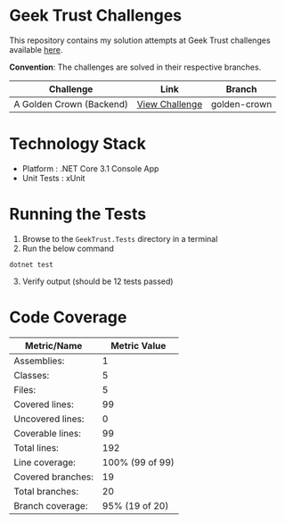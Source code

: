 # Geek Trust Challenges

This repository contains my solution attempts at Geek Trust challenges available [here](https://www.geektrust.in/coding-problem).

**Convention**: The challenges are solved in their respective branches.

|Challenge | Link | Branch |
|--|--|--|
|A Golden Crown (Backend) | [View Challenge](https://www.geektrust.in/coding-problem/backend/tame-of-thrones) | golden-crown|

# Technology Stack

- Platform : .NET Core 3.1 Console App
- Unit Tests : xUnit

# Running the Tests

1. Browse to the `GeekTrust.Tests` directory in a terminal
2. Run the below command
```
dotnet test
```
3. Verify output (should be 12 tests passed)

# Code Coverage

| Metric/Name       | Metric Value    |
|-------------------|-----------------|
| Assemblies:       | 1               |
| Classes:          | 5               |
| Files:            | 5               |
| Covered lines:    | 99              |
| Uncovered lines:  | 0               |
| Coverable lines:  | 99              |
| Total lines:      | 192             |
| Line coverage:    | 100% (99 of 99) |
| Covered branches: | 19              |
| Total branches:   | 20              |
| Branch coverage:  | 95% (19 of 20)  |
